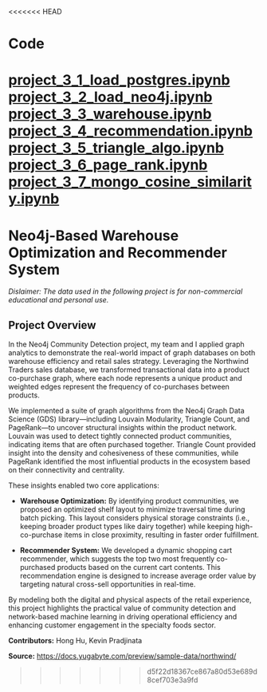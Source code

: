 <<<<<<< HEAD
# Code

[project_3_1_load_postgres.ipynb](project_3_1_load_postgres.ipynb)
[project_3_2_load_neo4j.ipynb](project_3_2_load_neo4j.ipynb)
[project_3_3_warehouse.ipynb](project_3_3_warehouse.ipynb)
[project_3_4_recommendation.ipynb](project_3_4_recommendation.ipynb)
[project_3_5_triangle_algo.ipynb](project_3_5_triangle_algo.ipynb)
[project_3_6_page_rank.ipynb](project_3_6_page_rank.ipynb)
[project_3_7_mongo_cosine_similarity.ipynb](project_3_7_mongo_cosine_similarity.ipynb)
=======
# Neo4j-Based Warehouse Optimization and Recommender System
*Dislaimer: The data used in the following project is for non-commercial educational and personal use.*

## Project Overview
In the Neo4j Community Detection project, my team and I applied graph analytics to demonstrate the real-world impact of graph databases on both warehouse efficiency and retail sales strategy. Leveraging the Northwind Traders sales database, we transformed transactional data into a product co-purchase graph, where each node represents a unique product and weighted edges represent the frequency of co-purchases between products.

We implemented a suite of graph algorithms from the Neo4j Graph Data Science (GDS) library—including Louvain Modularity, Triangle Count, and PageRank—to uncover structural insights within the product network. Louvain was used to detect tightly connected product communities, indicating items that are often purchased together. Triangle Count provided insight into the density and cohesiveness of these communities, while PageRank identified the most influential products in the ecosystem based on their connectivity and centrality.

These insights enabled two core applications:

- __Warehouse Optimization:__ By identifying product communities, we proposed an optimized shelf layout to minimize traversal time during batch picking. This layout considers physical storage constraints (i.e., keeping broader product types like dairy together) while keeping high-co-purchase items in close proximity, resulting in faster order fulfillment.

- __Recommender System:__ We developed a dynamic shopping cart recommender, which suggests the top two most frequently co-purchased products based on the current cart contents. This recommendation engine is designed to increase average order value by targeting natural cross-sell opportunities in real-time.

By modeling both the digital and physical aspects of the retail experience, this project highlights the practical value of community detection and network-based machine learning in driving operational efficiency and enhancing customer engagement in the specialty foods sector.

__Contributors:__ Hong Hu, Kevin Pradjinata

__Source:__ https://docs.yugabyte.com/preview/sample-data/northwind/
>>>>>>> d5f22d18367ce867a80d53e689d8cef703e3a9fd
